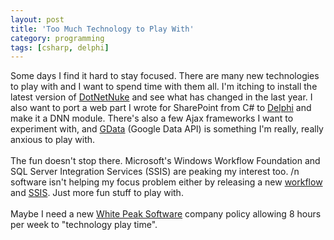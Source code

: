 ```yaml
---
layout: post
title: 'Too Much Technology to Play With'
category: programming
tags: [csharp, delphi]
---
```


Some days I find it hard to stay focused.  There are many new technologies to play with and I want to spend time with them all.  I'm itching to install the latest version of <a href="http://www.dotnetnuke.com/">DotNetNuke</a> and see what has changed in the last year.  I also want to port a web part I wrote for SharePoint from C# to <a href="http://www.borland.com/delphi/">Delphi</a> and make it a DNN module.  There's also a few Ajax frameworks I want to experiment with, and <a href="http://code.google.com/apis/gdata/index.html">GData</a> (Google Data API) is something I'm really, really anxious to play with.<br /><br />The fun doesn't stop there.  Microsoft's Windows Workflow Foundation and SQL Server Integration Services (SSIS) are peaking my interest too.  /n software isn't helping my focus problem either by releasing a new <a href="http://www.nsoftware.com/workflow/">workflow</a> and <a href="http://www.nsoftware.com/ssis/">SSIS</a>.  Just more fun stuff to play with.<br /><br />Maybe I need a new <a href="http://www.whitepeaksoftware.com/">White Peak Software</a> company policy allowing 8 hours per week to "technology play time".
